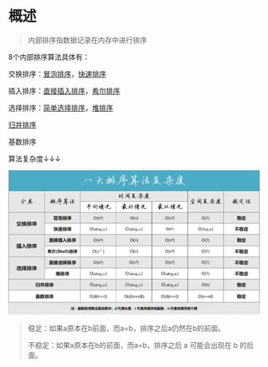# 概述

> 内部排序指数据记录在内存中进行排序

8个内部排序算法具体有：

交换排序：[冒泡排序](冒泡排序（Bubble&#32;Sort）.md)，[快速排序](快速排序（Quick&#32;Sort）.md)

插入排序：[直接插入排序](直接插入排序（Straight&#32;Insertion&#32;Sort）.md)，[希尔排序](希尔排序（Shell's&#32;Sort）.md)

选择排序：[简单选择排序](直接选择排序（Straight&#32;Selection&#32;Sort）.md)，[堆排序](堆排序（Heapsort）.md)

[归并排序](归并排序（Merge）.md)

基数排序

算法复杂度↓↓↓

![8大排序算法时间复杂度表](/八大排序算法/images/8大排序算法时间复杂度表.png "8大排序算法时间复杂度表")

> 稳定：如果a原本在b前面，而a=b，排序之后a仍然在b的前面。
> 
> 不稳定：如果a原本在b的前面，而a=b，排序之后 a 可能会出现在 b 的后面。